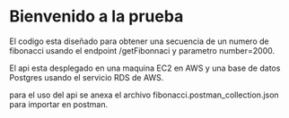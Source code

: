 # Bienvenido a la prueba

El codigo esta diseñado para obtener una secuencia de un numero de fibonacci usando el endpoint  /getFibonnaci y parametro number=2000.

El api esta desplegado en una maquina EC2 en AWS y una base de datos Postgres usando el servicio RDS de AWS.

para el uso del api se anexa el archivo fibonacci.postman_collection.json para importar en postman.
